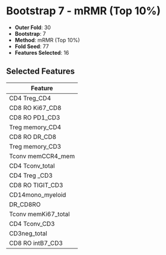 # Bootstrap 7 - mRMR (Top 10%)

- **Outer Fold**: 30
- **Bootstrap**: 7
- **Method**: mRMR (Top 10%)
- **Fold Seed**: 77
- **Features Selected**: 16

## Selected Features

| Feature |
|---------|
| CD4 Treg_CD4 |
| CD8 RO Ki67_CD8 |
| CD8 RO PD1_CD3 |
| Treg memory_CD4 |
| CD8 RO DR_CD8 |
| Treg memory_CD3 |
| Tconv memCCR4_mem |
| CD4 Tconv_total |
| CD4 Treg _CD3 |
| CD8 RO TIGIT_CD3 |
| CD14mono_myeloid |
| DR_CD8RO |
| Tconv memKi67_total |
| CD4 Tconv_CD3 |
| CD3neg_total |
| CD8 RO intB7_CD3 |
